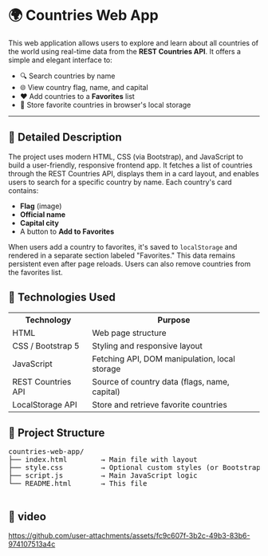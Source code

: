 <h1>🌍 Countries Web App</h1>
  <p>This web application allows users to explore and learn about all countries of the world using real-time data from the <strong>REST Countries API</strong>. It offers a simple and elegant interface to:</p>
  <ul>
    <li>🔍 Search countries by name</li>
    <li>🌐 View country flag, name, and capital</li>
    <li>❤️ Add countries to a <strong>Favorites</strong> list</li>
    <li>💾 Store favorite countries in browser's local storage</li>
  </ul>

  <hr/>

  <h2>📘 Detailed Description</h2>
  <p>
    The project uses modern HTML, CSS (via Bootstrap), and JavaScript to build a user-friendly, responsive frontend app. It fetches a list of countries through the REST Countries API, displays them in a card layout, and enables users to search for a specific country by name. Each country's card contains:
  </p>
  <ul>
    <li><strong>Flag</strong> (image)</li>
    <li><strong>Official name</strong></li>
    <li><strong>Capital city</strong></li>
    <li>A button to <strong>Add to Favorites</strong></li>
  </ul>

  <p>
    When users add a country to favorites, it's saved to <code>localStorage</code> and rendered in a separate section labeled "Favorites." This data remains persistent even after page reloads. Users can also remove countries from the favorites list.
  </p>

  <h2>🚀 Technologies Used</h2>
  <table>
    <tr>
      <th>Technology</th>
      <th>Purpose</th>
    </tr>
    <tr>
      <td>HTML</td>
      <td>Web page structure</td>
    </tr>
    <tr>
      <td>CSS / Bootstrap 5</td>
      <td>Styling and responsive layout</td>
    </tr>
    <tr>
      <td>JavaScript</td>
      <td>Fetching API, DOM manipulation, local storage</td>
    </tr>
    <tr>
      <td>REST Countries API</td>
      <td>Source of country data (flags, name, capital)</td>
    </tr>
    <tr>
      <td>LocalStorage API</td>
      <td>Store and retrieve favorite countries</td>
    </tr>
  </table>
  <h2>📁 Project Structure</h2>
  <pre>
countries-web-app/
├── index.html        → Main file with layout
├── style.css         → Optional custom styles (or Bootstrap via CDN)
├── script.js         → Main JavaScript logic
└── README.html       → This file
  </pre>

<h2>🎥 video</h2>

https://github.com/user-attachments/assets/fc9c607f-3b2c-49b3-83b6-974107513a4c

